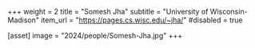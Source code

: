 +++
weight = 2
title = "Somesh Jha"
subtitle = "University of Wisconsin-Madison"
item_url = "https://pages.cs.wisc.edu/~jha/"
#disabled = true

[asset]
  image = "2024/people/Somesh-Jha.jpg"
+++